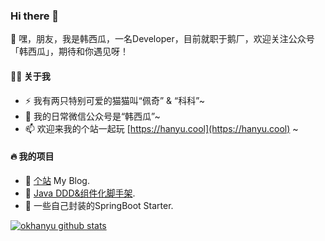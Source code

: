 ### Hi there 👋

<!--
**okhanyu/okhanyu** is a ✨ _special_ ✨ repository because its `README.md` (this file) appears on your GitHub profile.

Here are some ideas to get you started:

- 🔭 I’m currently working on ...
- 🌱 I’m currently learning ...
- 👯 I’m looking to collaborate on ...
- 🤔 I’m looking for help with ...
- 💬 Ask me about ...
- 📫 How to reach me: ...
- 😄 Pronouns: ...
- ⚡ Fun fact: ...
-->

💬 嘿，朋友，我是韩西瓜，一名Developer，目前就职于鹅厂，欢迎关注公众号「韩西瓜」，期待和你遇见呀！

#### 👨‍🚒 关于我
- ⚡ 我有两只特别可爱的猫猫叫“佩奇” & “科科”~
- 🤔 我的日常微信公众号是“韩西瓜”~ 
- 📫 欢迎来我的个站一起玩 [https://hanyu.cool](https://hanyu.cool) ~
#### 🔥 我的项目
- 🔰 [个站](https://github.com/okhanyu/okhanyu.github.io) My Blog.
- 🌱 [Java DDD&组件化脚手架](https://github.com/okhanyu/scaffold).
- 🌱 一些自己封装的SpringBoot Starter.


[![okhanyu github stats](https://github-readme-stats.vercel.app/api?username=okhanyu)](https://github.com/okhanyu)
